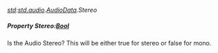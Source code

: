 _[std](../../modules/std/std-module.md):[std.audio](../../modules/std/std-audio.md).[AudioData](../../modules/std/std-audio-audiodata.md).Stereo_
##### Property Stereo:[Bool](../../modules/wonkey/wonkey-types-bool.md)
Is the Audio Stereo? This will be either true for stereo or false for mono.
